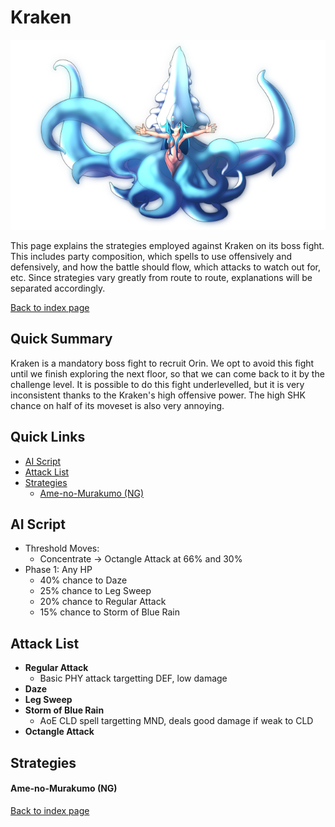 # Kraken

![](img/kraken.png)

This page explains the strategies employed against Kraken on its boss fight. This includes party composition, which spells to use offensively and defensively, and how the battle should flow, which attacks to watch out for, etc. Since strategies vary greatly from route to route, explanations will be separated accordingly.

[Back to index page](../index.md)

## Quick Summary

Kraken is a mandatory boss fight to recruit Orin. We opt to avoid this fight until we finish exploring the next floor, so that we can come back to it by the challenge level. It is possible to do this fight underlevelled, but it is very inconsistent thanks to the Kraken's high offensive power. The high SHK chance on half of its moveset is also very annoying.

## Quick Links
* [AI Script](#script)
* [Attack List](#attacks)
* [Strategies](#strats)
	* [Ame-no-Murakumo (NG)](#ng-murakumo)

## <a id="script"></a>AI Script

* Threshold Moves:
	* Concentrate -> Octangle Attack at 66% and 30%
* Phase 1: Any HP
	* 40% chance to Daze
	* 25% chance to Leg Sweep
	* 20% chance to Regular Attack
	* 15% chance to Storm of Blue Rain

## <a id="attacks"></a>Attack List

* **Regular Attack**
	* Basic PHY attack targetting DEF, low damage
* **Daze**
* **Leg Sweep**
* **Storm of Blue Rain**
	* AoE CLD spell targetting MND, deals good damage if weak to CLD
* **Octangle Attack**

## <a id="strats"></a>Strategies

#### <a id="ng-murakumo"></a>Ame-no-Murakumo (NG)

[Back to index page](../index.md)

